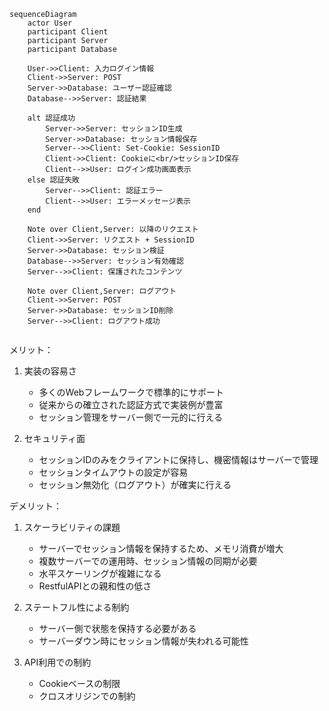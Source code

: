 ```mermaid
sequenceDiagram
    actor User
    participant Client
    participant Server
    participant Database
    
    User->>Client: 入力ログイン情報
    Client->>Server: POST
    Server->>Database: ユーザー認証確認
    Database-->>Server: 認証結果
    
    alt 認証成功
        Server->>Server: セッションID生成
        Server->>Database: セッション情報保存
        Server-->>Client: Set-Cookie: SessionID
        Client->>Client: Cookieに<br/>セッションID保存
        Client-->>User: ログイン成功画面表示
    else 認証失敗
        Server-->>Client: 認証エラー
        Client-->>User: エラーメッセージ表示
    end
    
    Note over Client,Server: 以降のリクエスト
    Client->>Server: リクエスト + SessionID
    Server->>Database: セッション検証
    Database-->>Server: セッション有効確認
    Server-->>Client: 保護されたコンテンツ

    Note over Client,Server: ログアウト
    Client->>Server: POST
    Server->>Database: セッションID削除
    Server-->>Client: ログアウト成功


```

メリット：
1. 実装の容易さ
    - 多くのWebフレームワークで標準的にサポート
    - 従来からの確立された認証方式で実装例が豊富
    - セッション管理をサーバー側で一元的に行える

2. セキュリティ面
    - セッションIDのみをクライアントに保持し、機密情報はサーバーで管理
    - セッションタイムアウトの設定が容易
    - セッション無効化（ログアウト）が確実に行える

デメリット：
1. スケーラビリティの課題
    - サーバーでセッション情報を保持するため、メモリ消費が増大
    - 複数サーバーでの運用時、セッション情報の同期が必要
    - 水平スケーリングが複雑になる
    - RestfulAPIとの親和性の低さ

2. ステートフル性による制約
    - サーバー側で状態を保持する必要がある
    - サーバーダウン時にセッション情報が失われる可能性

3. API利用での制約
    - Cookieベースの制限
    - クロスオリジンでの制約